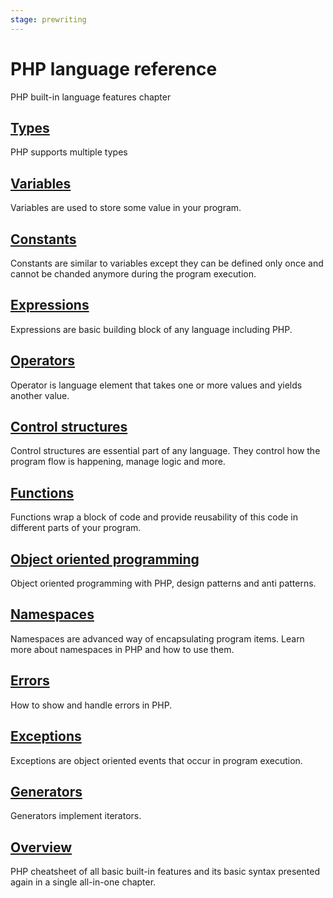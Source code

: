 ```yaml
---
stage: prewriting
---
```


# PHP language reference

PHP built-in language features chapter

## [Types](/php/ref/types)

PHP supports multiple types

## [Variables](/php/ref/variables.md)

Variables are used to store some value in your program.

## [Constants](/php/ref/constants.md)

Constants are similar to variables except they can be defined only once and
cannot be chanded anymore during the program execution.

## [Expressions](/php/ref/expressions.md)

Expressions are basic building block of any language including PHP.

## [Operators](/php/ref/operators.md)

Operator is language element that takes one or more values and yields another
value.

## [Control structures](/php/ref/control-structures.md)

Control structures are essential part of any language. They control how the
program flow is happening, manage logic and more.

## [Functions](/php/ref/functions.md)

Functions wrap a block of code and provide reusability of this code in different
parts of your program.

## [Object oriented programming](/php/ref/oop)

Object oriented programming with PHP, design patterns and anti patterns.

## [Namespaces](/php/ref/namespaces.md)

Namespaces are advanced way of encapsulating program items. Learn more about
namespaces in PHP and how to use them.

## [Errors](/php/ref/errors.md)

How to show and handle errors in PHP.

## [Exceptions](/php/ref/exceptions.md)

Exceptions are object oriented events that occur in program execution.

## [Generators](/php/ref/generators.md)

Generators implement iterators.

## [Overview](/php/ref/overview.md)

PHP cheatsheet of all basic built-in features and its basic syntax presented
again in a single all-in-one chapter.
